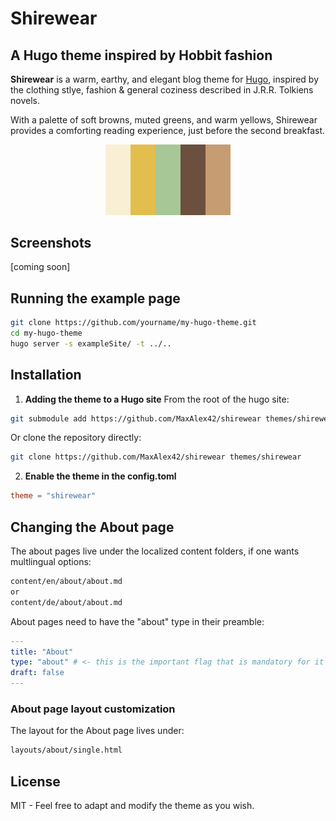 # Shirewear
## A Hugo theme inspired by Hobbit fashion

**Shirewear** is a warm, earthy, and elegant blog theme for [Hugo](https://gohugo.io/), inspired by the clothing stlye, fashion & general coziness described in J.R.R. Tolkiens novels.

With a palette of soft browns, muted greens, and warm yellows, Shirewear provides a comforting reading experience, just before the second breakfast.

<p align="center">
  <img src="images/shirewear_palette.png" alt="screenshot" width="200">
</p>

## Screenshots

[coming soon]

## Running the example page

```bash
git clone https://github.com/yourname/my-hugo-theme.git
cd my-hugo-theme
hugo server -s exampleSite/ -t ../..
```

## Installation

1. **Adding the theme to a Hugo site**
From the root of the hugo site:
```bash
git submodule add https://github.com/MaxAlex42/shirewear themes/shirewear
```

Or clone the repository directly:
```bash
git clone https://github.com/MaxAlex42/shirewear themes/shirewear
```

2. **Enable the theme in the config.toml**
```toml
theme = "shirewear"
```
## Changing the About page

The about pages live under the localized content folders, if one wants multlingual options:
```bash
content/en/about/about.md
or
content/de/about/about.md
```

About pages need to have the "about" type in their preamble:
```yaml
---
title: "About"
type: "about" # <- this is the important flag that is mandatory for it to be correctly recognised
draft: false
---
```

### About page layout customization

The layout for the About page lives under:
```bash
layouts/about/single.html
```

## License

MIT - Feel free to adapt and modify the theme as you wish.
